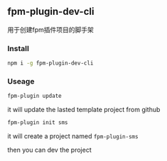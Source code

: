 ## fpm-plugin-dev-cli
用于创建fpm插件项目的脚手架

### Install
```bash
npm i -g fpm-plugin-dev-cli
```

### Useage
```bash
fpm-plugin update
```

it will update the lasted template project from github

```bash
fpm-plugin init sms
```

it will create a project named `fpm-plugin-sms`

then you can dev the project